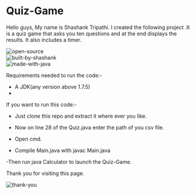 # Quiz-Game

Hello guys, My name is Shashank Tripathi. I created the following project .It is a quiz game that asks you ten questions and at the end displays the results.
It also includes a timer.

![open-source](https://user-images.githubusercontent.com/111509274/224708832-db4aed7d-3f55-4add-9d4c-e436c56e431f.svg)          
![built-by-shashank](https://user-images.githubusercontent.com/111509274/224708842-3093d8ad-a270-46c6-9068-09d618859625.svg)            
![made-with-java](https://user-images.githubusercontent.com/111509274/224708850-286b1869-6b43-4486-86d1-015d9eb91fe5.svg)

Requirements needed to run the code:-

- A JDK(any version above 1.7.5)
- 

If you want to run this code:- 

- Just clone this repo and extract it where ever you like.

- Now on line 28 of the Quiz.java enter the path of you csv file.

- Open cmd.

- Compile Main.java with javac Main.java

-Then run java Calculator to launch the Quiz-Game.

Thank you for visiting this page.

![thank-you](https://user-images.githubusercontent.com/111509274/224711319-a1d404c8-b3d2-4246-87a2-caed5922d7e7.svg)
